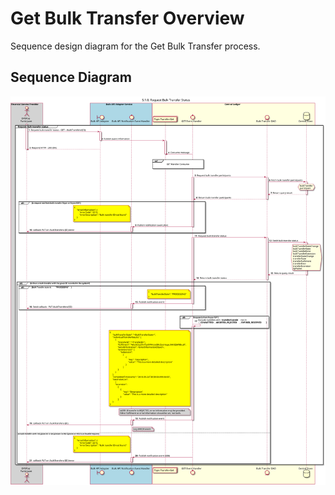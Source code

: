 # Get Bulk Transfer Overview

Sequence design diagram for the Get Bulk Transfer process.

## Sequence Diagram

![seq-bulk-5.1.0-get-overview.svg](../assets/diagrams/sequence/seq-bulk-5.1.0-get-overview.svg)